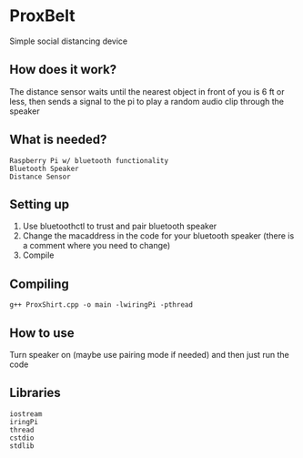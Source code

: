 # ProxBelt
Simple social distancing device
## How does it work?
The distance sensor waits until the nearest object in front of you is 6 ft or less, then sends a signal to the pi to play a random audio clip through the speaker
## What is needed?
```
Raspberry Pi w/ bluetooth functionality
Bluetooth Speaker
Distance Sensor
```
## Setting up
1. Use bluetoothctl to trust and pair bluetooth speaker
2. Change the macaddress in the code for your bluetooth speaker (there is a comment where you need to change)
3. Compile
## Compiling
``` g++ ProxShirt.cpp -o main -lwiringPi -pthread ```
## How to use
Turn speaker on (maybe use pairing mode if needed) and then just run the code
## Libraries
```
iostream
iringPi
thread
cstdio
stdlib
```
